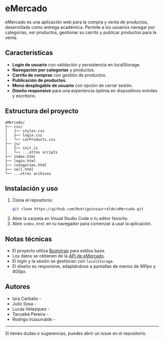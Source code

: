 # eMercado

eMercado es una aplicación web para la compra y venta de productos, desarrollada como entrega académica. Permite a los usuarios navegar por categorías, ver productos, gestionar su carrito y publicar productos para la venta.

## Características

- **Login de usuario** con validación y persistencia en localStorage.
- **Navegación por categorías** y productos.
- **Carrito de compras** con gestión de productos.
- **Publicación de productos**.
- **Menú desplegable de usuario** con opción de cerrar sesión.
- **Diseño responsive** para una experiencia óptima en dispositivos móviles y escritorio.

## Estructura del proyecto

```
eMercado/
├── css/
│   ├── styles.css
│   ├── login.css
│   └── carProducts.css
├── js/
│   ├── init.js
│   └── ...otros scripts
├── index.html
├── login.html
├── categories.html
├── sell.html
└── ...otros archivos
```

## Instalación y uso

1. Clona el repositorio:
   ```bash
   git clone https://github.com/Rodrigoinzaurralde/eMercado.git
   ```
2. Abre la carpeta en Visual Studio Code o tu editor favorito.
3. Abre `index.html` en tu navegador para comenzar a usar la aplicación.

## Notas técnicas

- El proyecto utiliza [Bootstrap](https://getbootstrap.com/) para estilos base.
- Los datos se obtienen de la [API de eMercado](https://japceibal.github.io/emercado-api/).
- El login y la sesión se gestionan con `localStorage`.
- El diseño es responsive, adaptándose a pantallas de menos de 991px y 400px.

## Autores

- Iara Carballo -
- Julio Sosa -
- Lucas Velazquez -
- Tacuebé Pereira - 
- Rodrigo Inzaurralde - 

---

Si tienes dudas o sugerencias, puedes abrir un issue en el repositorio.
